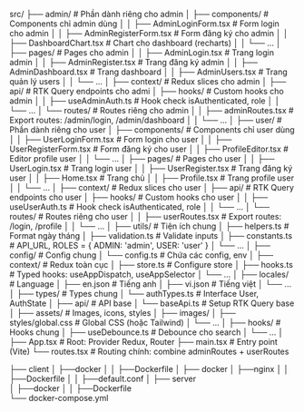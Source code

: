 src/
├── admin/                        # Phần dành riêng cho admin
│   ├── components/               # Components chỉ admin dùng
│   │   ├── AdminLoginForm.tsx    # Form login cho admin
│   │   ├── AdminRegisterForm.tsx # Form đăng ký cho admin
│   │   ├── DashboardChart.tsx    # Chart cho dashboard (recharts)
│   │   └── ...
│   ├── pages/                    # Pages cho admin
│   │   ├── AdminLogin.tsx        # Trang login admin
│   │   ├── AdminRegister.tsx     # Trang đăng ký admin
│   │   ├── AdminDashboard.tsx    # Trang dashboard
│   │   ├── AdminUsers.tsx        # Trang quản lý users
│   │   └── ...
│   ├── context/                  # Redux slices cho admin
│   ├── api/                      # RTK Query endpoints cho admi
│   ├── hooks/                    # Custom hooks cho admin
│   │   ├── useAdminAuth.ts       # Hook check isAuthenticated, role
│   │   └── ...
│   └── routes/                   # Routes riêng cho admin
│   │   ├── adminRoutes.tsx       # Export routes: /admin/login, /admin/dashboard
│   │   └── ...
│
├── user/                         # Phần dành riêng cho user
│   ├── components/               # Components chỉ user dùng
│   │   ├── UserLoginForm.tsx     # Form login cho user
│   │   ├── UserRegisterForm.tsx  # Form đăng ký cho user
│   │   ├── ProfileEditor.tsx     # Editor profile user
│   │   └── ...
│   ├── pages/                    # Pages cho user
│   │   ├── UserLogin.tsx         # Trang login user
│   │   ├── UserRegister.tsx      # Trang đăng ký user
│   │   ├── Home.tsx              # Trang chủ
│   │   ├── Profile.tsx           # Trang profile user
│   │   └── ...
│   ├── context/                  # Redux slices cho user
│   ├── api/                      # RTK Query endpoints cho user
│   ├── hooks/                    # Custom hooks cho user
│   │   ├── useUserAuth.ts        # Hook check isAuthenticated, role
│   │   └── ...
│   └── routes/                   # Routes riêng cho user
│   │   ├── userRoutes.tsx        # Export routes: /login, /profile
│   │   └── ...
│
├── utils/                        # Tiện ích chung
│   ├── helpers.ts                # Format ngày tháng
│   ├── validation.ts             # Validate inputs
│   ├── constants.ts              # API_URL, ROLES = { ADMIN: 'admin', USER: 'user' }
│   └── ...
│
├── config/                        # Config chung
│   └── config.ts                  # Chứa các config, env
│
├── context/                      # Redux toàn cục
│   ├── store.ts                  # Configure store
│   ├── hooks.ts                  # Typed hooks: useAppDispatch, useAppSelector
│   └── ...
│
├── locales/                      # Language
│   ├── en.json                   # Tiếng anh
│   ├── vi.json                   # Tiếng việt
│   └── ...
│
├── types/                        # Types chung
│   └── authTypes.ts              # Interface User, AuthState
│
├── api/                          # API base
│   └── baseApi.ts                # Setup RTK Query base
│
├── assets/                       # Images, icons, styles
│   ├── images/
│   ├── styles/global.css         # Global CSS (hoặc Tailwind)
│   └── ...
│
├── hooks/                        # Hooks chung
│   ├── useDebounce.ts            # Debounce cho search
│   └── ...
│
├── App.tsx                       # Root: Provider Redux, Router
├── main.tsx                      # Entry point (Vite)
└── routes.tsx                    # Routing chính: combine adminRoutes + userRoutes


├── client
│   ├──docker
│   │   ├──Dockerfile
│
├── docker
│   ├──nginx
│   │   ├──Dockerfile
│   │   ├──default.conf
│
├── server    
│   ├──docker
│   │   ├──Dockerfile                 
└── docker-compose.yml